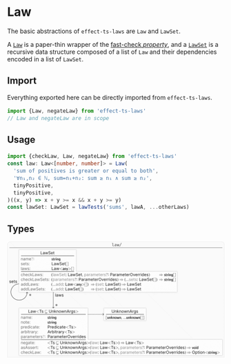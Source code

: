 # Law

The basic abstractions of `effect-ts-laws` are `Law` and `LawSet`.

A [`Law`](law.ts) is a paper-thin wrapper of the
[fast-check
_property_](https://fast-check.dev/docs/core-blocks/properties/#introduction),
and a [`LawSet`](lawSet.ts) is a recursive data structure composed of a list of
`Law` and their dependencies encoded in a list of `LawSet`.

## Import

Everything exported here can be directly imported from `effect-ts-laws`.

```ts
import {Law, negateLaw} from 'effect-ts-laws'
// Law and negateLaw are in scope
```

## Usage

```ts
import {checkLaw, Law, negateLaw} from 'effect-ts-laws'
const law: Law<[number, number]> = Law(
  'sum of positives is greater or equal to both',
  '∀n₁,n₂ ∈ ℕ, sum=n₁+n₂: sum ≥ n₁ ∧ sum ≥ n₂',
  tinyPositive,
  tinyPositive,
)((x, y) => x + y >= x && x + y >= y)
const lawSet: LawSet = lawTests('sums', lawA, ...otherLaws)
```

## Types

<img src="./docs/law.png" width="900" alt="Law Types & Functions">
